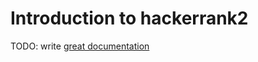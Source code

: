 # Introduction to hackerrank2

TODO: write [great documentation](http://jacobian.org/writing/what-to-write/)
